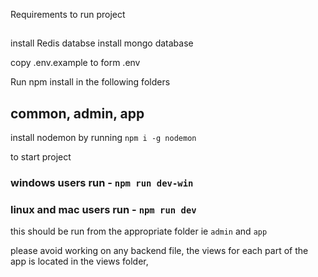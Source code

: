 Requirements to run project

##
install Redis databse
install mongo database

copy .env.example to form .env

Run npm install in the following folders
## common, admin, app


install nodemon by running `npm i -g nodemon`

to start project 
### windows users run - `npm run dev-win`
### linux and mac users run - `npm run dev`

this should be run from the appropriate folder ie `admin` and `app`


please avoid working on any backend file, the views for each part of the app is located in the views folder,

